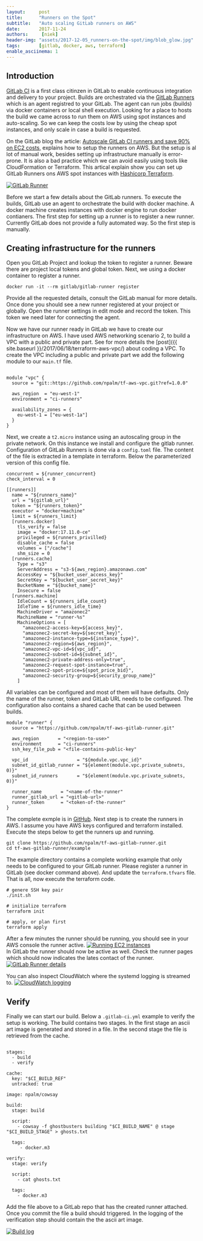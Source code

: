 ```yaml
---
layout:     post
title:      "Runners on the Spot"
subtitle:   "Auto scaling GitLab runners on AWS"
date:       2017-11-24
authors:     [niek]
header-img: "assets/2017-12-05_runners-on-the-spot/img/blob_glow.jpg"
tags:       [gitlab, docker, aws, terraform]
enable_asciinema: 1
---
```


## Introduction

[GitLab CI](https://about.gitlab.com/features/gitlab-ci-cd/) is a first class citinzen in GitLab to enable continuous integration and delivery to your project. Builds are orchestrated via the [GitLab Runners](https://docs.gitlab.com/runner/) which is an agent registred to your GitLab. The agent can run jobs (builds) via docker containers or local shell execution. Looking for a place to hosts the build we came across to run them on AWS using spot instances and auto-scaling. So we can keep the costs low by using the cheap spot instances, and only scale in case a build is requested.

On the GitLab blog the article: [Autoscale  GitLab CI runners and save 90% on EC2 costs,](https://about.gitlab.com/2017/11/23/autoscale-ci-runners/) explains how to setup the runners on AWS. But the setup is al lot of manual work, besides setting up infrastructure manually is error-prone. It is also a bad practice which we can avoid easily using tools like CloudFormation or Terraform. This artical explain show you can set up GitLab Runners ons AWS spot instances with [Hashicorp Terraform](https://www.terraform.io/).

<a href="#">
    <img src="{{ site.baseurl }}/assets/2017-12-05_runners-on-the-spot/img/gitlab-runner.png" alt="GitLab Runner">
</a>

Before we start a few details about the GitLab runners. To execute the builds, GitLab use an agent to orchestrate the build with docker machine. A docker machine creates instances with docker engine to run docker contianers. The first step for setting up a runner is to register a new runner. Currently GitLab does not provide a fully automated way. So the first step is manually.

## Creating infrastructure for the runners
Open you GitLab Project and lookup the token to register a runner. Beware there are project local tokens and global token. Next, we using a docker container to register a runner.
```
docker run -it --rm gitlab/gitlab-runner register
```

<asciinema-player src="{{ site.baseurl }}/assets/2017-12-05_runners-on-the-spot/asciinema/register.json"
  cols="166" rows="15" autoplay="true" loop="true" speed="1.5">
</asciinema-player>

Provide all the requested details, consult the GitLab manual for more details. Once done you should see a new runner registered at your project or globally. Open the runner settings in edit mode and record the token. This token we need later for connecting the agent.

Now we have our runner ready in GitLab we have to create our infrastructure on AWS. I have used AWS networking scenario 2, to build a VPC with a public and private part. See for more details the [post]({{ site.baseurl }}/2017/06/18/terraform-aws-vpc/) about coding a VPC. To create the VPC including a public and private part we add the following module to our `main.tf` file.
```

module "vpc" {
  source = "git::https://github.com/npalm/tf-aws-vpc.git?ref=1.0.0"

  aws_region  = "eu-west-1"
  environment = "ci-runners"

  availability_zones = {
    eu-west-1 = ["eu-west-1a"]
  }
}
```

Next, we create a `t2.micro` instance using an autoscaling group in the private network. On this instance we install and configure the gitlab runner. Configuration of GitLab Runners is done via a `config.toml` file. The content of the file is extracted in a template in terraform. Below the parameterized version of this config file.

```
concurrent = ${runner_concurrent}
check_interval = 0

[[runners]]
  name = "${runners_name}"
  url = "${gitlab_url}"
  token = "${runners_token}"
  executor = "docker+machine"
  limit = ${runners_limit}
  [runners.docker]
    tls_verify = false
    image = "docker:17.11.0-ce"
    privileged = ${runners_privilled}
    disable_cache = false
    volumes = ["/cache"]
    shm_size = 0
  [runners.cache]
    Type = "s3"
    ServerAddress = "s3-${aws_region}.amazonaws.com"
    AccessKey = "${bucket_user_access_key}"
    SecretKey = "${bucket_user_secret_key}"
    BucketName = "${bucket_name}"
    Insecure = false
  [runners.machine]
    IdleCount = ${runners_idle_count}
    IdleTime = ${runners_idle_time}
    MachineDriver = "amazonec2"
    MachineName = "runner-%s"
    MachineOptions = [
      "amazonec2-access-key=${access_key}",
      "amazonec2-secret-key=${secret_key}",
      "amazonec2-instance-type=${instance_type}",
      "amazonec2-region=${aws_region}",
      "amazonec2-vpc-id=${vpc_id}",
      "amazonec2-subnet-id=${subnet_id}",
      "amazonec2-private-address-only=true",
      "amazonec2-request-spot-instance=true",
      "amazonec2-spot-price=${spot_price_bid}",
      "amazonec2-security-group=${security_group_name}"
    ]
```

All variables can be configured and most of them will have defaults. Only the name of the runner, token and GitLab URL needs to be configured. The configuration also contains a shared cache that can be used between builds.

```
module "runner" {
  source = "https://github.com/npalm/tf-aws-gitlab-runner.git"

  aws_region       = "<region-to-use>"
  environment      = "ci-runners"
  ssh_key_file_pub = "<file-contains-public-key"

  vpc_id                  = "${module.vpc.vpc_id}"
  subnet_id_gitlab_runner = "${element(module.vpc.private_subnets, 0)}"
  subnet_id_runners       = "${element(module.vpc.private_subnets, 0)}"

  runner_name       = "<name-of-the-runner"
  runner_gitlab_url = "<gitlab-url>"
  runner_token      = "<token-of-the-runner"
}
```

The complete exmple is in [GitHub](https://github.com/npalm/tf-aws-gitlab-runner/tree/master/example). Next step is to create the runners in AWS. I assume you have AWS keys configured and terraform installed. Execute the steps below to get the runners up and running.
```
git clone https://github.com/npalm/tf-aws-gitlab-runner.git
cd tf-aws-gitlab-runner/example
```
The example directory contains a complete working example that only needs to be configured to your GitLab runner. Please register a runner in GitLab (see docker command above). And update the `terraform.tfvars` file. That is all, now execute the terraform code.
```
# genere SSH key pair
./init.sh

# initialize terraform
terraform init

# apply, or plan first
terraform apply
```

<asciinema-player src="{{ site.baseurl }}/assets/2017-12-05_runners-on-the-spot/asciinema/terraform.json"
  cols="166" rows="15" autoplay="true" loop="true" speed="1.5">
</asciinema-player>


After a few minutes the runner should be running, you should see in your AWS console the runner active.
<a href="#">
    <img src="{{ site.baseurl }}/assets/2017-12-05_runners-on-the-spot/img/ec2.png" alt="Running EC2 instances">
</a>
<br>
In GitLab the runner should now be active as well. Check the runner pages which should now indicates the lates contact of the runner.
<a href="#">
    <img src="{{ site.baseurl }}/assets/2017-12-05_runners-on-the-spot/img/runner.png" alt="GitLab Runner details">
</a>
<br>

You can also inspect CloudWatch where the systemd logging is streamed to.
<a href="#">
    <img src="{{ site.baseurl }}/assets/2017-12-05_runners-on-the-spot/img/cloudwatch.png" alt="CloudWatch logging">
</a>

## Verify

Finally we can start our build. Below a `.gitlab-ci.yml` example to verify the setup is working. The build contains two stages. In the first stage an ascii art image is generated and stored in a file. In the second stage the file is retrieved from the cache.

```

stages:
  - build
  - verify

cache:
  key: "$CI_BUILD_REF"
  untracked: true

image: npalm/cowsay

build:
  stage: build

  script:
    - cowsay -f ghostbusters building "$CI_BUILD_NAME" @ stage "$CI_BUILD_STAGE" > ghosts.txt

  tags:
     - docker.m3

verify:
  stage: verify

  script:
    - cat ghosts.txt

  tags:
    - docker.m3
```

Add the file above to a GitLab repo that has the created runner attached. Once you commit the file a build should triggered. In the logging of the verification step should contain the the ascii art image.

<a href="#">
    <img src="{{ site.baseurl }}/assets/2017-12-05_runners-on-the-spot/img/ghost.png" alt="Build log">
</a>
